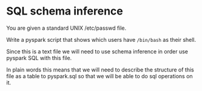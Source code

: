 # SQL schema inference

You are given a standard UNIX /etc/passwd file.

Write a pyspark script that shows which users have `/bin/bash` as their shell.

Since this is a text file we will need to use schema inference in order use
pyspark SQL with this file.

In plain words this means that we will need to describe the structure of this file
as a table to pyspark.sql so that we will be able to do sql operations on it.
